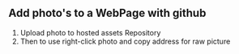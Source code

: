 ## Add photo's to a WebPage with github
1. Upload photo to hosted assets Repository
2. Then to use right-click photo and copy address for raw picture
